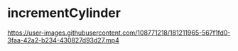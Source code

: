 # incrementCylinder

https://user-images.githubusercontent.com/108771218/181211965-567f1fd0-3faa-42a2-b234-430827d93d27.mp4

